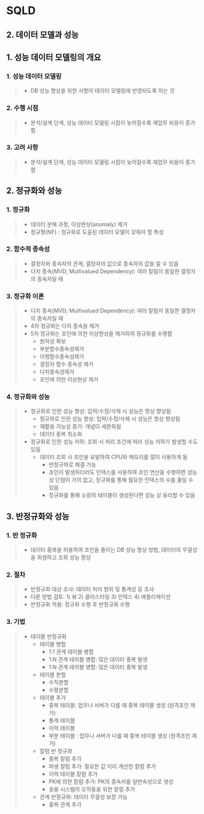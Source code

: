 # SQLD

## 2. 데이터 모델과 성능

## 1. 성능 데이터 모델링의 개요

### 1. 성능 데이터 모델링

> - DB 성능 향상을 위한 사항이 데이터 모델링에 반영되도록 하는 것

### 2. 수행 시점

> - 분석/설계 단계, 성능 데이터 모델링 시점이 늦어질수록 재업무 비용이 증가함

### 3. 고려 사항

> - 분석/설계 단계, 성능 데이터 모델링 시점이 늦어질수록 재업무 비용이 증가함

## 2. 정규화와 성능

### 1. 정규화

> - 데이터 분해 과정, 이상현상(anomaly) 제거
> - 정규형(NF) : 정규화로 도출된 데이터 모델이 갖춰야 할 특성

### 2. 함수적 종속성

> - 결정자와 종속자의 관계, 결정자의 값으로 종속자의 값을 알 수 있음
> - 다치 종속(MVD; Multivalued Dependency): 여러 칼럼이 동일한 결정자의 종속자일 때

### 3. 정규화 이론

> - 다치 종속(MVD; Multivalued Dependency): 여러 칼럼이 동일한 결정자의 종속자일 때
> - 4차 정규화는 다치 종속을 제거
> - 5차 정규화는 조인에 의한 이상현상을 제거하여 정규화를 수행함
>   - 원자성 확보
>   - 부분함수종속성제거
>   - 이행함수종속성제거
>   - 결정자 함수 종속성 제거
>   - 다치종속성제거
>   - 조인에 의한 이상현상 제거

### 4. 정규화와 성능

> - 정규화로 인한 성능 향상: 입력/수정/삭제 시 성능은 항상 향상됨
>   - 정규화로 인한 성능 향상: 입력/수정/삭제 시 성능은 항상 향상됨
>   - 재활용 가능성 증가: 개념이 세분화됨
>   - 데이터 중복 최소화
> - 정규화로 인한 성능 저하: 조회 시 처리 조건에 따라 성능 저하가 발생할 수도 있음
>   - 데이터 조회 시 조인을 유발하여 CPU와 메모리를 많이 사용하게 됨
>     - 반정규화로 해결 가능
>     - 조인이 발생하더라도 인덱스를 사용하여 조인 연산을 수행하면 성능 상 단점이 거의 없고, 정규화를 통해 필요한 인덱스의 수를 줄일 수 있음
>     - 정규화를 통해 소량의 테이블이 생성된다면 성능 상 유리할 수 있음

## 3. 반정규화와 성능

### 1. 반 정규화

> - 데이터 중복을 허용하여 조인을 줄이는 DB 성능 향상 방법, 데이터의 무결성을 희생하고 조회 성능 향상

### 2. 절차

> - 반정규화 대상 조사: 데이터 처리 범위 및 통계성 등 조사
> - 다른 방법 검토: 1) 뷰 2) 클러스터링 3) 인덱스 4) 애플리케이션
> - 반정규화 적용: 정규화 수행 후 반정규화 수행

### 3. 기법

> - 테이블 반정규화
>   - 테이블 병합
>     - 1:1 관계 테이블 병합
>     - 1:N 관계 테이블 병합: 많은 데이터 중복 발생
>     - 1:N 관계 테이블 병합: 많은 데이터 중복 발생
>   - 테이블 분할
>     - 수직분할
>     - 수평분할
>   - 테이블 추가
>     - 중복 테이블: 업무나 서버가 다를 때 중복 테이블 생성 (원격조인 제거)
>     - 통계 테이블
>     - 이력 테이블
>     - 부분 테이블 : 업무나 서버가 다를 때 중복 테이블 생성 (원격조인 제거)
>   - 칼럼 반 정규화
>     - 중복 칼럼 추가
>     - 파생 칼럼 추가: 필요한 값 미리 계산한 칼럼 추가
>     - 이력 테이블 칼럼 추가
>     - PK에 의한 칼럼 추가: PK의 종속자를 일반속성으로 생성
>     -  응용 시스템의 오작동을 위한 칼럼 추가
>   - 관계 반정규화: 데이터 무결성 보장 가능
>     - 중복 관계 추가

